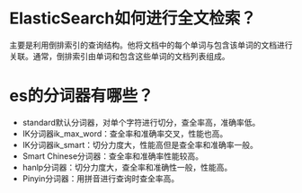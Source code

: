 # ElasticSearch如何进行全文检索？

主要是利用倒排索引的查询结构。他将文档中的每个单词与包含该单词的文档进行关联。通常，倒排索引由单词和包含这些单词的文档列表组成。

# es的分词器有哪些？

- standard默认分词器，对单个字符进行切分，查全率高，准确率低。
- IK分词器ik_max_word：查全率和准确率交叉，性能也高。
- IK分词器ik_smart：切分力度大，性能高但是查全率和准确率一般。
- Smart Chinese分词器：查全率和准确率性能较高。
- hanlp分词器：切分力度大，查全率和准确性一般，性能高。
- Pinyin分词器：用拼音进行查询时查全率高。

